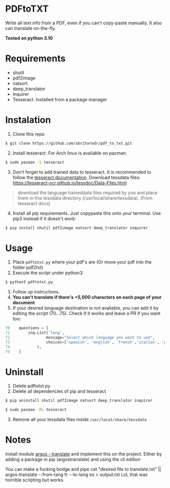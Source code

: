 # PDFtoTXT
Write all text info from a PDF, even if you can't copy-paste manually.
It also can translate on-the-fly.

**Tested on python 3.10**

# Requirements
* shutil
* pdf2image
* natsort
* deep_translator
* Inquirer
* Tesseract. Installed from a package manager

# Instalation
1. Clone this repo 
```sh
$ git clone https://github.com/sbritorodr/pdf_to_txt.git
```
2. Install tesseract. For Arch linux is avaliable on pacman.

```sh
$ sudo pacman -S tesseract
```
3. Don't forget to add trained data to tesseract. It is recommended to follow the [tesseract documentation](https://tesseract-ocr.github.io/tessdoc/).
Download tessdata files: https://tesseract-ocr.github.io/tessdoc/Data-Files.html 
> download the language traineddata files required by you and place them in this tessdata directory (/usr/local/share/tessdata).
> (From tesseract docs)

4. Install all pip requirements. Just copypaste this onto your terminal. Use pip3 instead if it doesn't work:
```sh
$ pip install shutil pdf2image natsort deep_translator inquirer
```
# Usage
1. Place `pdftotxt.py` where your pdf's are (Or move your pdf into the folder pdf2txt)
2. Execute the script under python3:

```sh
$ python3 pdftotxt.py
```
3. Follow up instructions.
4. **You can't translate if there's +5,000 characters on each page of your document**
5. If your desired language destination is not avaliable, you can add it by editing the script (70...75). Check if it works and leave a PR if you want too:
```python
70    questions = [
71        inq.List('lang',
72                message="Select which language you want to use",
73                choices=['spanish', 'english', 'french','italian', 'portuguese', 'german'] # add here your language/s
74            ),
75    ]
```


# Uninstall
1. Delete pdftotxt.py
2. Delete all dependencies of pip and tesseract
```sh
$ pip uninstall shutil pdf2image natsort deep_translator inquirer
```
```sh
$ sudo pacman -Rs tesseract
```
3. Remove all your tessdata files inside `/usr/local/share/tessdata`

# Notes
install module [argos - translate](https://github.com/argosopentech/argos-translate) and implement this on the project. 
Either by adding a package in pip (argostranslate) and using the cli edition

You can make a fucking bodge and pipe cat "desired file to translate.txt" || argos-translate --from-lang fr --to-lang es > output.txt
Lol, that was horrible scripting but works.
